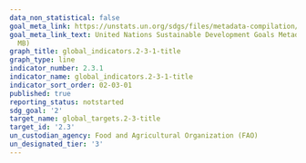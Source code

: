 ```yaml
---
data_non_statistical: false
goal_meta_link: https://unstats.un.org/sdgs/files/metadata-compilation/Metadata-Goal-2.pdf
goal_meta_link_text: United Nations Sustainable Development Goals Metadata (PDF 4.0
  MB)
graph_title: global_indicators.2-3-1-title
graph_type: line
indicator_number: 2.3.1
indicator_name: global_indicators.2-3-1-title
indicator_sort_order: 02-03-01
published: true
reporting_status: notstarted
sdg_goal: '2'
target_name: global_targets.2-3-title
target_id: '2.3'
un_custodian_agency: Food and Agricultural Organization (FAO)
un_designated_tier: '3'
---
```

